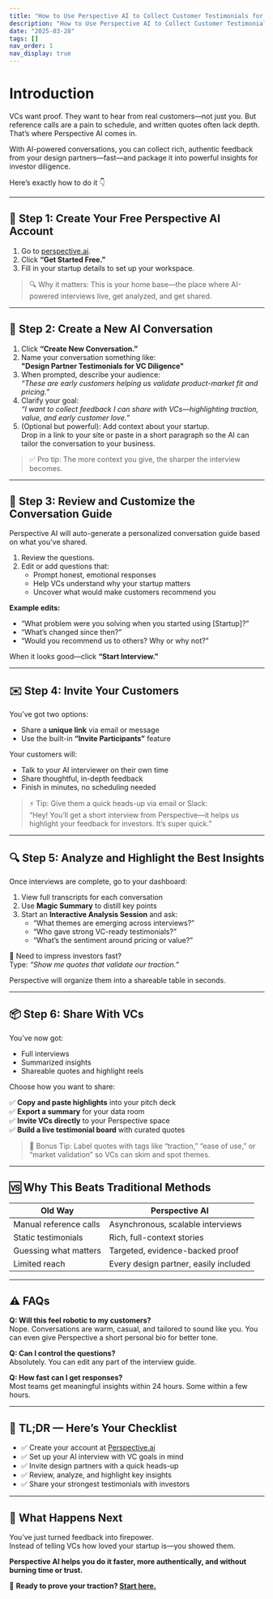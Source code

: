 ```yaml
---
title: "How to Use Perspective AI to Collect Customer Testimonials for VCs"
description: "How to Use Perspective AI to Collect Customer Testimonials for VCs"
date: "2025-03-28"
tags: []
nav_order: 1
nav_display: true
---
```


# Introduction

VCs want proof. They want to hear from real customers—not just you. But reference calls are a pain to schedule, and written quotes often lack depth. That’s where Perspective AI comes in.

With AI-powered conversations, you can collect rich, authentic feedback from your design partners—fast—and package it into powerful insights for investor diligence.

Here’s exactly how to do it 👇

---

## 🧭 Step 1: Create Your Free Perspective AI Account

1. Go to [perspective.ai](https://perspective.ai).
2. Click **“Get Started Free.”**
3. Fill in your startup details to set up your workspace.

> 🔍 Why it matters: This is your home base—the place where AI-powered interviews live, get analyzed, and get shared.

---

## 📝 Step 2: Create a New AI Conversation

1. Click **“Create New Conversation.”**
2. Name your conversation something like:  
   **"Design Partner Testimonials for VC Diligence"**
3. When prompted, describe your audience:  
   _“These are early customers helping us validate product-market fit and pricing.”_
4. Clarify your goal:  
   _“I want to collect feedback I can share with VCs—highlighting traction, value, and early customer love.”_
5. (Optional but powerful): Add context about your startup.  
   Drop in a link to your site or paste in a short paragraph so the AI can tailor the conversation to your business.

> ✅ Pro tip: The more context you give, the sharper the interview becomes.

---

## 🧠 Step 3: Review and Customize the Conversation Guide

Perspective AI will auto-generate a personalized conversation guide based on what you’ve shared.

1. Review the questions.
2. Edit or add questions that:
   - Prompt honest, emotional responses
   - Help VCs understand why your startup matters
   - Uncover what would make customers recommend you

**Example edits:**
- “What problem were you solving when you started using [Startup]?”
- “What’s changed since then?”
- “Would you recommend us to others? Why or why not?”

When it looks good—click **“Start Interview.”**

---

## ✉️ Step 4: Invite Your Customers

You’ve got two options:
- Share a **unique link** via email or message
- Use the built-in **“Invite Participants”** feature

Your customers will:
- Talk to your AI interviewer on their own time
- Share thoughtful, in-depth feedback
- Finish in minutes, no scheduling needed

> ⚡ Tip: Give them a quick heads-up via email or Slack:  
> “Hey! You’ll get a short interview from Perspective—it helps us highlight your feedback for investors. It’s super quick.”

---

## 🔍 Step 5: Analyze and Highlight the Best Insights

Once interviews are complete, go to your dashboard:

1. View full transcripts for each conversation
2. Use **Magic Summary** to distill key points
3. Start an **Interactive Analysis Session** and ask:
   - “What themes are emerging across interviews?”
   - “Who gave strong VC-ready testimonials?”
   - “What’s the sentiment around pricing or value?”

🎯 Need to impress investors fast?  
Type: _“Show me quotes that validate our traction.”_

Perspective will organize them into a shareable table in seconds.

---

## 📦 Step 6: Share With VCs

You’ve now got:
- Full interviews  
- Summarized insights  
- Shareable quotes and highlight reels

Choose how you want to share:

✅ **Copy and paste highlights** into your pitch deck  
✅ **Export a summary** for your data room  
✅ **Invite VCs directly** to your Perspective space  
✅ **Build a live testimonial board** with curated quotes

> 🎁 Bonus Tip: Label quotes with tags like “traction,” “ease of use,” or “market validation” so VCs can skim and spot themes.

---

## 🆚 Why This Beats Traditional Methods

| Old Way                   | Perspective AI                          |
|--------------------------|------------------------------------------|
| Manual reference calls   | Asynchronous, scalable interviews        |
| Static testimonials      | Rich, full-context stories               |
| Guessing what matters    | Targeted, evidence-backed proof          |
| Limited reach            | Every design partner, easily included    |

---

## ⚠️ FAQs

**Q: Will this feel robotic to my customers?**  
Nope. Conversations are warm, casual, and tailored to sound like you. You can even give Perspective a short personal bio for better tone.

**Q: Can I control the questions?**  
Absolutely. You can edit any part of the interview guide.

**Q: How fast can I get responses?**  
Most teams get meaningful insights within 24 hours. Some within a few hours.

---

## 🚀 TL;DR — Here’s Your Checklist

- ✅ Create your account at [Perspective.ai](https://perspective.ai)  
- ✅ Set up your AI interview with VC goals in mind  
- ✅ Invite design partners with a quick heads-up  
- ✅ Review, analyze, and highlight key insights  
- ✅ Share your strongest testimonials with investors  

---

## 🔁 What Happens Next

You’ve just turned feedback into firepower.  
Instead of telling VCs how loved your startup is—you showed them.

**Perspective AI helps you do it faster, more authentically, and without burning time or trust.**

🎯 **Ready to prove your traction? [Start here.](https://perspective.ai)**
